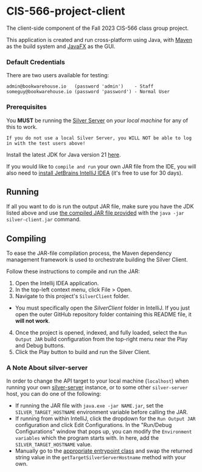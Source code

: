 # CIS-566-project-client
The client-side component of the Fall 2023 CIS-566 class group project.

This application is created and run cross-platform using Java, with [Maven](https://maven.apache.org/what-is-maven.html) as the build system and [JavaFX](https://openjfx.io/) as the GUI.


### Default Credentials
There are two users available for testing:
```text
admin@bookwarehouse.io   (password 'admin')    - Staff
someguy@bookwarehouse.io (password 'password') - Normal User
```


### Prerequisites
You **MUST** be running the [Silver Server](https://github.com/NotsoanoNimus/CIS-566-project-server) on _your local machine_ for any of this to work.
    
    If you do not use a local Silver Server, you WILL NOT be able to log in with the test users above!

Install the latest JDK for Java version 21 [here](https://www.oracle.com/java/technologies/downloads/#jdk21-windows).

If you would like to `compile and run` your own JAR file from the IDE, you will also need to [install JetBrains IntelliJ IDEA](https://www.jetbrains.com/idea/) (it's free to use for 30 days).


## Running
If all you want to do is run the output JAR file, make sure you have the JDK listed above and use [the compiled JAR file provided](https://raw.githubusercontent.com/NotsoanoNimus/CIS-566-project-client/master/silver-client.jar) with the `java -jar silver-client.jar` command.


## Compiling
To ease the JAR-file compilation process, the Maven dependency management framework is used to orchestrate building the Silver Client.

Follow these instructions to compile and run the JAR:

1. Open the Intellij IDEA application.
2. In the top-left context menu, click File > Open.
3. Navigate to this project's `SilverClient` folder.
  - You must specifically open the _SilverClient_ folder in IntelliJ. If you just open the outer GitHub repository folder containing this README file, it **will not work**.
4. Once the project is opened, indexed, and fully loaded, select the `Run Output JAR` build configuration from the top-right menu near the Play and Debug buttons.
5. Click the Play button to build and run the Silver Client.


### A Note About silver-server
In order to change the API target to your local machine (`localhost`) when running your own [silver-server](https://github.com/NotsoanoNimus/CIS-566-project-server) instance, or to some other `silver-server` host, you can do one of the following:

- If running the JAR file with `java.exe -jar NAME.jar`, set the `SILVER_TARGET_HOSTNAME` environment variable before calling the JAR.
- If running from within IntelliJ, click the dropdown for the `Run Output JAR` configuration and click Edit Configurations. In the "Run/Debug Configurations" window that pops up, you can modify the `Environment variables` which the program starts with. In here, add the `SILVER_TARGET_HOSTNAME` value.
- Manually go to the [appropriate entrypoint class](https://github.com/NotsoanoNimus/CIS-566-project-client/blob/master/SilverClient/src/main/java/xyz/xmit/silverclient/SilverLibraryApplication.java#L15) and swap the returned string value in the `getTargetSilverServerHostname` method with your own.
